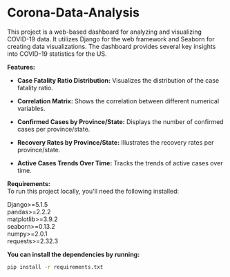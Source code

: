 # Corona-Data-Analysis
This project is a web-based dashboard for analyzing and visualizing COVID-19 data. It utilizes Django for the web framework and Seaborn for creating data visualizations. The dashboard provides several key insights into COVID-19 statistics for the US.

**Features:**
- **Case Fatality Ratio Distribution:** Visualizes the distribution of the case fatality ratio.

- **Correlation Matrix:** Shows the correlation between different numerical variables.

- **Confirmed Cases by Province/State:** Displays the number of confirmed cases per province/state.

- **Recovery Rates by Province/State:** Illustrates the recovery rates per province/state.

- **Active Cases Trends Over Time:** Tracks the trends of active cases over time.

**Requirements:**</br>
To run this project locally, you'll need the following installed:

Django>=5.1.5</br>
pandas>=2.2.2</br>
matplotlib>=3.9.2</br>
seaborn>=0.13.2</br>
numpy>=2.0.1</br>
requests>=2.32.3</br>
  
**You can install the dependencies by running:**</br>
```bash
pip install -r requirements.txt
```
